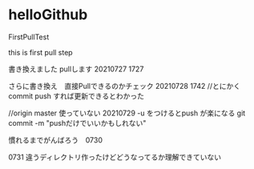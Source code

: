 # helloGithub
FirstPullTest

this is first pull step

書き換えました pullします 20210727 1727

さらに書き換え　直接Pullできるのかチェック 20210728 1742
//とにかく commit push すれば更新できるとわかった

//origin master 使っていない 20210729
-u をつけるとpush が楽になる
git commit -m "pushだけでいいかもしれない"

慣れるまでがんばろう　0730

0731 違うディレクトリ作ったけどどうなってるか理解できていない
